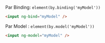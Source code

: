 Par Binding: `element(by.binding('myModel'))`
```html
<input ng-bind="myModel" />
```

Par Model : `element(by.model('myModel'))`
```html
<input ng-model="myModel" />
```
